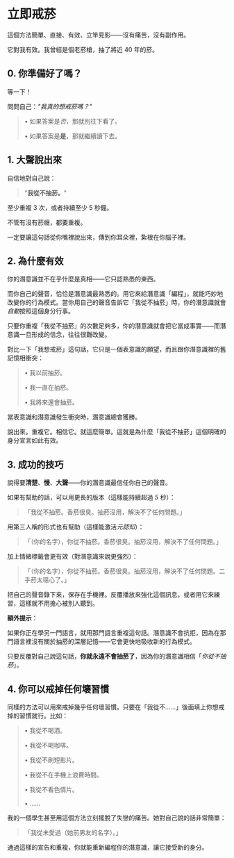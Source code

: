 # 立即戒菸

這個方法簡單、直接、有效、立竿見影——沒有痛苦，沒有副作用。

它對我有效。我曾經是個老菸槍，抽了將近 40 年的菸。

## 0. 你準備好了嗎？

等一下！

問問自己：*"我真的想戒菸嗎？"*

> • 如果答案是*否*，那就別往下看了。
>
> • 如果答案是**是**，那就繼續讀下去。

## 1. 大聲說出來

自信地對自己說：

> "**我從不抽菸。**"

至少重複 3 次，或者持續至少 5 秒鐘。

不管有沒有菸癮，都要重複。

一定要讓這句話從你嘴裡說出來，傳到你耳朵裡，紮根在你腦子裡。

## 2. 為什麼有效

你的潛意識並不在乎什麼是真相——它只認熟悉的東西。

而你自己的聲音，恰恰是潛意識最熟悉的。用它來給潛意識「編程」，就能巧妙地改變你的行為模式。當你用自己的聲音告訴它「我從不抽菸」時，你的潛意識就會*自動*按照這個身分行事。

只要你重複「我從不抽菸」的次數足夠多，你的潛意識就會把它當成事實——而潛意識一旦形成的信念，往往很難改變。

對比一下「我想戒菸」這句話，它只是一個表意識的願望，而且跟你潛意識裡的舊記憶相衝突：

> • 我以前抽菸。
>
> • 我一直在抽菸。
>
> • 我將來還會抽菸。

當表意識和潛意識發生衝突時，潛意識總會獲勝。

說出來。重複它。相信它。就這麼簡單。這就是為什麼「我從不抽菸」這個明確的身分宣言如此有效。

## 3. 成功的技巧

說得要**清楚**、**慢**、**大聲**——你的潛意識最信任你自己的聲音。

如果有幫助的話，可以用更長的版本（這樣能持續超過 *5* 秒）：

> 「我從不抽菸。香菸很臭。抽菸沒用，解決不了任何問題。」

用第三人稱的形式也有幫助（這樣能激活*元認知*）：

> 「（你的名字），你從不抽菸。香菸很臭。抽菸沒用，解決不了任何問題。」

加上情緒標籤會更有效（對潛意識來說更強烈）：

> 「（你的名字），你從不抽菸。香菸很臭。抽菸沒用，解決不了任何問題。二手菸太噁心了。」

把自己的聲音錄下來，保存在手機裡。反覆播放來強化這個訊息，或者用它來練習，這樣就不用擔心被別人聽到。

**額外提示**：

如果你正在學另一門語言，就用那門語言重複這句話。潛意識不會抗拒，因為在那門語言裡沒有關於抽菸的深層記憶——它會更快地吸收新的行為模式。

只要反覆對自己說這句話，**你就永遠不會抽菸了**，因為你的潛意識相信「*你從不抽菸*」。

## 4. 你可以戒掉任何壞習慣

同樣的方法可以用來戒掉幾乎任何壞習慣。只要在「我從不……」後面填上你想戒掉的習慣就行。比如：

> • 我從不喝酒。
>
> • 我從不喝咖啡。
>
> • 我從不刷短影片。
>
> • 我從不在手機上浪費時間。
>
> • 我從不看色情片。
>
> • ……

我的一個學生甚至用這個方法立刻擺脫了失戀的痛苦。她對自己說的話非常簡單：

> 「我從未愛過（她前男友的名字）。」

通過這樣的宣告和重複，你就能重新編程你的潛意識，讓它接受新的身分。
